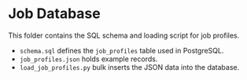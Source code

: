 # Job Database

This folder contains the SQL schema and loading script for job profiles.

- `schema.sql` defines the `job_profiles` table used in PostgreSQL.
- `job_profiles.json` holds example records.
- `load_job_profiles.py` bulk inserts the JSON data into the database.
